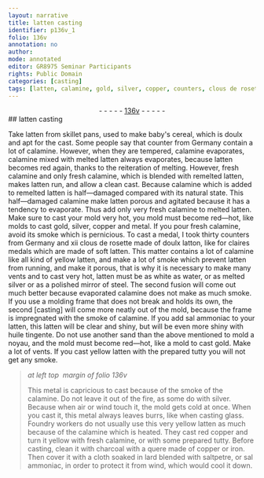 ```yaml
---
layout: narrative
title: latten casting
identifier: p136v_1
folio: 136v
annotation: no
author:
mode: annotated
editor: GR8975 Seminar Participants
rights: Public Domain
categories: [casting]
tags: [latten, calamine, gold, silver, copper, counters, clous de rosette, doulx latton, sal ammoniac, huile tingente, sand, noyau, charcoal, iron, lard, saltpetre]
---
```


 <div class="folio" align="center">- - - - - <a href="http://gallica.bnf.fr/ark:/12148/btv1b10500001g/f278.image" target="_blank">136v</a> - - - - - </div> 
## <span class="material">latten</span> casting 

  <span class="activity"></span> 
 Take <span class="material">latten</span> from <span class="tool">skillet pans</span>, used to make baby's cereal, which is doulx and apt for the cast. Some people say that <span class="tool">counter</span> from <span class="place">Germany</span> contain a lot of <span class="material">calamine</span>. However, when they are tempered, <span class="material">calamine</span> evaporates, <span class="material">calamine</span> mixed with melted <span class="material">latten</span> always evaporates, because <span class="material">latten</span> becomes red again, thanks to the reiteration of melting. However, fresh <span class="material">calamine</span> and only fresh <span class="material">calamine</span>, which is blended with remelted <span class="material">latten</span>, makes <span class="material">latten</span> run, and allow a clean cast. Because <span class="material">calamine</span> which is added to remelted <span class="material">latten</span> is half—damaged compared with its natural state. This half—damaged <span class="material">calamine</span> make <span class="material">latten</span> porous and agitated because it has a tendency to evaporate. Thus add only very fresh <span class="material">calamine</span> to melted <span class="material">latten</span>. Make sure to cast your mold very hot, you mold must become red—hot, like molds to cast <span class="material">gold</span>, <span class="material">silver</span>, <span class="material">copper</span> and metal. If you pour fresh <span class="material">calamine</span>, avoid its smoke which is pernicious. To cast a medal, I took thirty <span class="material">counters</span> from <span class="place">Germany</span> and xii <span class="material">clous de rosette</span> made of <span class="material">doulx latton</span>, like for claires medals which are made of soft <span class="material">latten</span>. This matter contains a lot of <span class="material">calamine</span> like all kind of yellow <span class="material">latten</span>, and make a lot of smoke which prevent <span class="material">latten</span> from running, and make it porous, that is why it is necessary to make many vents and to cast very hot, latten must be as white as water, or as melted <span class="material">silver</span> or as a polished mirror of steel. The second fusion will come out much better because evaporated <span class="material">calamine</span> does not make as much smoke. If you use a molding frame that does not break and holds its own, the second [casting] will come more neatly out of the mold, because the frame is impregnated with the smoke of <span class="material">calamine</span>. If you add <span class="material">sal ammoniac</span> to your <span class="material">latten</span>, this latten will be clear and shiny, but will be even more shiny with <span class="material">huile tingente</span>. Do not use another <span class="material">sand</span> than the above mentioned to mold a <span class="material">noyau</span>, and the mold must become red—hot, like a mold to cast <span class="material">gold</span>. Make a lot of vents. If you cast yellow <span class="material">latten</span> with the prepared tutty you will not get any smoke. 
 
> *at left top  margin of folio 136v*
> 
>  This metal is capricious to cast because of the smoke of the calamine. Do not leave it out of the fire, as some do with silver. Because when air or wind touch it, the mold gets cold at once. When you cast it, this metal always leaves burrs, like when casting glass. <span class="profession">Foundry workers</span> do not usually use this very yellow latten as much because of the calamine which is heated. They cast red <span class="material">copper</span> and turn it yellow with fresh <span class="material">calamine</span>, or with some prepared tutty. Before casting, clean it with <span class="material">charcoal</span> with a quere made of <span class="material">copper</span> or <span class="material">iron</span>. Then cover it with a cloth soaked in <span class="material">lard</span> blended with <span class="material">saltpetre</span>, or <span class="material">sal ammoniac</span>, in order to protect it from wind, which would cool it down. 
 